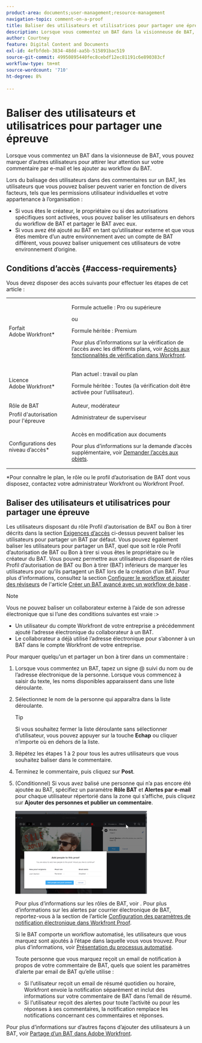 ```yaml
---
product-area: documents;user-management;resource-management
navigation-topic: comment-on-a-proof
title: Baliser des utilisateurs et utilisatrices pour partager une épreuve
description: Lorsque vous commentez un BAT dans la visionneuse de BAT, vous pouvez marquer d’autres utilisateurs pour attirer leur attention sur votre commentaire par e-mail et les ajouter au workflow du BAT.
author: Courtney
feature: Digital Content and Documents
exl-id: 4efbfdeb-3834-48dd-aa5b-515891bac519
source-git-commit: 49950895440fec8cebdf12ec81191c6e890383cf
workflow-type: tm+mt
source-wordcount: '710'
ht-degree: 8%

---
```


# Baliser des utilisateurs et utilisatrices pour partager une épreuve

Lorsque vous commentez un BAT dans la visionneuse de BAT, vous pouvez marquer d’autres utilisateurs pour attirer leur attention sur votre commentaire par e-mail et les ajouter au workflow du BAT.

Lors du balisage des utilisateurs dans des commentaires sur un BAT, les utilisateurs que vous pouvez baliser peuvent varier en fonction de divers facteurs, tels que les permissions utilisateur individuelles et votre appartenance à l’organisation :

* Si vous êtes le créateur, le propriétaire ou si des autorisations spécifiques sont activées, vous pouvez baliser les utilisateurs en dehors du workflow de BAT et partager le BAT avec eux.
* Si vous avez été ajouté au BAT en tant qu’utilisateur externe et que vous êtes membre d’un autre environnement avec un compte de BAT différent, vous pouvez baliser uniquement ces utilisateurs de votre environnement d’origine. <!--For more information, see [Proofing collaboration limitations with people outside of your organization](../../../../review-and-approve-work/proofing/tips-tricks-and-troubleshooting/collaboration-with-members-outside-of-your-organization.md)-->

## Conditions d’accès {#access-requirements}

Vous devez disposer des accès suivants pour effectuer les étapes de cet article :

<table style="table-layout:auto"> 
 <col> 
 <col> 
 <tbody> 
  <tr> 
   <td role="rowheader">Forfait Adobe Workfront*</td> 
   <td> <p>Formule actuelle : Pro ou supérieure</p> <p>ou</p> <p>Formule héritée : Premium</p> <p>Pour plus d’informations sur la vérification de l’accès avec les différents plans, voir <a href="/help/quicksilver/administration-and-setup/manage-workfront/configure-proofing/access-to-proofing-functionality.md" class="MCXref xref">Accès aux fonctionnalités de vérification dans Workfront</a>.</p> </td> 
  </tr> 
  <tr> 
   <td role="rowheader">Licence Adobe Workfront*</td> 
   <td> <p>Plan actuel : travail ou plan</p> <p>Formule héritée : Toutes (la vérification doit être activée pour l’utilisateur).</p> </td> 
  </tr> 
  <tr data-mc-conditions=""> 
   <td role="rowheader">Rôle de BAT</td> 
   <td>Auteur, modérateur</td> 
  </tr> 
  <tr data-mc-conditions=""> 
   <td role="rowheader">Profil d'autorisation pour l'épreuve </td> 
   <td>Administrateur de superviseur</td> 
  </tr> 
  <tr data-mc-conditions=""> 
   <td role="rowheader">Configurations des niveau d’accès*</td> 
   <td> <p>Accès en modification aux documents</p> <p>Pour plus d’informations sur la demande d’accès supplémentaire, voir <a href="../../../../workfront-basics/grant-and-request-access-to-objects/request-access.md" class="MCXref xref">Demander l’accès aux objets</a>.</p> </td> 
  </tr> 
 </tbody> 
</table>

&#42;Pour connaître le plan, le rôle ou le profil d’autorisation de BAT dont vous disposez, contactez votre administrateur Workfront ou Workfront Proof.

## Baliser des utilisateurs et utilisatrices pour partager une épreuve

Les utilisateurs disposant du rôle Profil d’autorisation de BAT ou Bon à tirer décrits dans la section [Exigences d’accès](#access-requirements) ci-dessus peuvent baliser les utilisateurs pour partager un BAT par défaut. Vous pouvez également baliser les utilisateurs pour partager un BAT, quel que soit le rôle Profil d’autorisation de BAT ou Bon à tirer si vous êtes le propriétaire ou le créateur du BAT. Vous pouvez permettre aux utilisateurs disposant de rôles Profil d’autorisation de BAT ou Bon à tirer (BAT) inférieurs de marquer les utilisateurs pour qu’ils partagent un BAT lors de la création d’un BAT. Pour plus d&#39;informations, consultez la section [Configurer le workflow et ajouter des réviseurs](../../../../review-and-approve-work/proofing/creating-proofs-within-workfront/configure-basic-proof-workflow.md#configur) de l&#39;article [Créer un BAT avancé avec un workflow de base](../../../../review-and-approve-work/proofing/creating-proofs-within-workfront/configure-basic-proof-workflow.md) .

>[!NOTE]
>
>Vous ne pouvez baliser un collaborateur externe à l’aide de son adresse électronique que si l’une des conditions suivantes est vraie :>
>* Un utilisateur du compte Workfront de votre entreprise a précédemment ajouté l’adresse électronique du collaborateur à un BAT.
>* Le collaborateur a déjà utilisé l’adresse électronique pour s’abonner à un BAT dans le compte Workfront de votre entreprise.
>

Pour marquer quelqu&#39;un et partager un bon à tirer dans un commentaire :

1. Lorsque vous commentez un BAT, tapez un signe @ suivi du nom ou de l’adresse électronique de la personne. Lorsque vous commencez à saisir du texte, les noms disponibles apparaissent dans une liste déroulante.
1. Sélectionnez le nom de la personne qui apparaîtra dans la liste déroulante.

   >[!TIP]
   >
   >Si vous souhaitez fermer la liste déroulante sans sélectionner d’utilisateur, vous pouvez appuyer sur la touche **Echap** ou cliquer n’importe où en dehors de la liste.

1. Répétez les étapes 1 à 2 pour tous les autres utilisateurs que vous souhaitez baliser dans le commentaire.
1. Terminez le commentaire, puis cliquez sur **Post**.
1. (Conditionnel) Si vous avez balisé une personne qui n’a pas encore été ajoutée au BAT, spécifiez un paramètre **Rôle BAT** et **Alertes par e-mail** pour chaque utilisateur répertorié dans la zone qui s’affiche, puis cliquez sur **Ajouter des personnes et publier un commentaire**.

   ![](assets/add-people-to-proof-350x220.png)

   Pour plus d’informations sur les rôles de BAT, voir . Pour plus d’informations sur les alertes par courrier électronique de BAT, reportez-vous à la section de l’article [ Configuration des paramètres de notification électronique dans Workfront Proof](../../../../workfront-proof/wp-emailsntfctns/email-alerts/config-email-notification-settings-wp.md).

   Si le BAT comporte un workflow automatisé, les utilisateurs que vous marquez sont ajoutés à l’étape dans laquelle vous vous trouvez. Pour plus d’informations, voir [Présentation du processus automatisé](../../../../review-and-approve-work/proofing/proofing-overview/automated-workflow.md).

   Toute personne que vous marquez reçoit un email de notification à propos de votre commentaire de BAT, quels que soient les paramètres d’alerte par email de BAT qu’elle utilise :

   * Si l’utilisateur reçoit un email de résumé quotidien ou horaire, Workfront envoie la notification séparément et inclut des informations sur votre commentaire de BAT dans l’email de résumé.
   * Si l’utilisateur reçoit des alertes pour toute l’activité ou pour les réponses à ses commentaires, la notification remplace les notifications concernant ces commentaires et réponses.

Pour plus d’informations sur d’autres façons d’ajouter des utilisateurs à un BAT, voir [Partage d’un BAT dans Adobe Workfront](../../../../review-and-approve-work/proofing/managing-proofs-within-workfront/share-a-proof-in-workfront.md).
